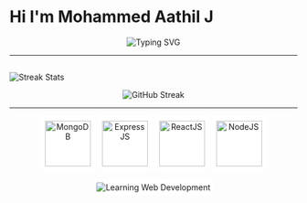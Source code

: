 # Hi I'm Mohammed Aathil J

<p align="center">
  <img src="https://readme-typing-svg.demolab.com?font=Fira+Code&size=24&pause=1000&color=0000FF&center=true&width=600&height=50&lines=I+am+learning+Web+Development;I+am+interested+in+Software+Development" alt="Typing SVG"/>
</p>

---

## <p align="center">
  <img src="https://img.shields.io/badge/-Streak%20Stats-blue?style=for-the-badge" alt="Streak Stats"/>
</p>

<p align="center">
  <img src="https://github-readme-streak-stats.herokuapp.com/?user=Mohammed-Aathil&theme=blueberry&hide_border=true" alt="GitHub Streak"/>
</p>

---

<p align="center">
  <!-- Logos with white background -->
  <img src="https://www.vectorlogo.zone/logos/mongodb/mongodb-ar21.svg" height="80" alt="MongoDB" style="background:white;padding:8px;border-radius:8px;"/>
  <img src="https://www.vectorlogo.zone/logos/expressjs/expressjs-ar21.svg" height="80" alt="ExpressJS" style="background:white;padding:8px;border-radius:8px;"/>
  <img src="https://www.vectorlogo.zone/logos/reactjs/reactjs-ar21.svg" height="80" alt="ReactJS" style="background:white;padding:8px;border-radius:8px;"/>
  <img src="https://www.vectorlogo.zone/logos/nodejs/nodejs-ar21.svg" height="80" alt="NodeJS" style="background:white;padding:8px;border-radius:8px;"/>
</p>

<p align="center">
  <img src="https://img.shields.io/badge/-Learning%20Web%20Development-blue?style=for-the-badge" alt="Learning Web Development" style="background:white;padding:6px;border-radius:8px;"/>
</p>
